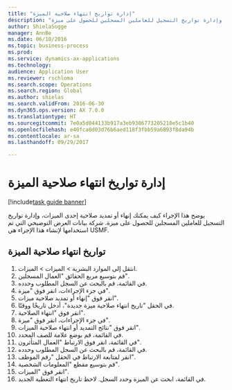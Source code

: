 ```yaml
--- 
title: "إدارة تواريخ انتهاء صلاحية الميزة"
description: "يوضح هذا الإجراء كيف يمكنك إنهاء أو تمديد صلاحية إحدى الميزات، وإدارة تواريخ التسجيل للعاملين المسجلين للحصول على ميزة."
author: ShielaSogge
manager: AnnBe
ms.date: 06/10/2016
ms.topic: business-process
ms.prod: 
ms.service: dynamics-ax-applications
ms.technology: 
audience: Application User
ms.reviewer: rschloma
ms.search.scope: Operations
ms.search.region: Global
ms.author: shielas
ms.search.validFrom: 2016-06-30
ms.dyn365.ops.version: AX 7.0.0
ms.translationtype: HT
ms.sourcegitcommit: 7e0a5d044133b917a3eb9386773205218e5c1b40
ms.openlocfilehash: e40fca0d03d76b6aed118f3fbb59a6893f8da94b
ms.contentlocale: ar-sa
ms.lasthandoff: 09/29/2017

---
```

# <a name="manage-benefit-expiration-dates"></a>إدارة تواريخ انتهاء صلاحية الميزة

[!include[task guide banner](../../includes/task-guide-banner.md)]

يوضح هذا الإجراء كيف يمكنك إنهاء أو تمديد صلاحية إحدى الميزات، وإدارة تواريخ التسجيل للعاملين المسجلين للحصول على ميزة. شركة بيانات العرض التوضيحي التي تم استخدامها لإنشاء هذا الإجراء هي USMF.


## <a name="benefit-expiration-dates"></a>تواريخ انتهاء صلاحية الميزة
1. انتقل إلى الموارد البشرية > الميزات‬ > الميزات‬.
2. قم بتوسيع مربع الحقائق "العمال المسجلين‬".
3. في القائمة، قم بالبحث عن السجل المطلوب وحدده.
4. في جزء الإجراءات، انقر فوق "ميزة".
5. ‏‫انقر فوق "إنهاء أو تمديد صلاحية ميزات‬".
6. في الحقل "تاريخ انتهاء صلاحية ميزة جديدة‬"، أدخل تاريخًا ووقتًا.
7. انقر فوق "انتهاء الصلاحية‬".
8. في جزء الإجراءات، انقر فوق "ميزة".
9. انقر فوق "‏‫نتائج التمديد أو انتهاء صلاحية الميزات‬".
10. في القائمة، قم بوضع علامة للصف المحدد.
11. في القائمة، انقر فوق الارتباط "العمال المتأثرون‬".
12. في القائمة، قم بالبحث عن السجل المطلوب وحدده.
13. انقر لمتابعة الارتباط في الحقل "رقم الموظف‬".
14. قم بتوسيع مقطع "المعلومات الشخصية".
15. انقر فوق "الميزات".
16. في القائمة، ابحث عن الميزة وحدد السجل. لاحظ تاريخ انتهاء التغطية الجديد.


